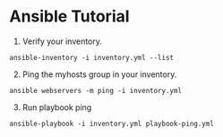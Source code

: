 # Ansible Tutorial

1. Verify your inventory.
```
ansible-inventory -i inventory.yml --list
```

2. Ping the myhosts group in your inventory.
```
ansible webservers -m ping -i inventory.yml
```

3. Run playbook ping 
```
ansible-playbook -i inventory.yml playbook-ping.yml
```